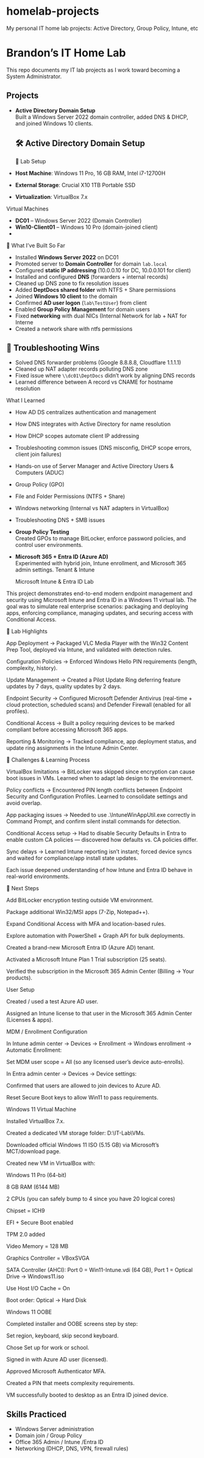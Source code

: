 # homelab-projects
My personal IT home lab projects: Active Directory, Group Policy, Intune, etc

# Brandon’s IT Home Lab

This repo documents my IT lab projects as I work toward becoming a System Administrator.

## Projects
- **Active Directory Domain Setup**  
  Built a Windows Server 2022 domain controller, added DNS & DHCP, and joined Windows 10 clients.
  ## 🛠️ Active Directory Domain Setup

  🔹 Lab Setup
- **Host Machine**: Windows 11 Pro, 16 GB RAM, Intel i7-12700H  
- **External Storage**: Crucial X10 1TB Portable SSD  
- **Virtualization**: VirtualBox 7.x  

 Virtual Machines
- **DC01** – Windows Server 2022 (Domain Controller)  
- **Win10-Client01** – Windows 10 Pro (domain-joined client)
- 
 🔹 What I’ve Built So Far
- Installed **Windows Server 2022** on DC01  
- Promoted server to **Domain Controller** for domain `lab.local`  
- Configured **static IP addressing** (10.0.0.10 for DC, 10.0.0.101 for client)  
- Installed and configured **DNS** (forwarders + internal records)  
- Cleaned up DNS zone to fix resolution issues  
- Added **DeptDocs shared folder** with NTFS + Share permissions  
- Joined **Windows 10 client** to the domain  
- Confirmed **AD user logon** (`lab\TestUser`) from client  
- Enabled **Group Policy Management** for domain users  
- Fixed **networking** with dual NICs (Internal Network for lab + NAT for Interne
- Created a network share with ntfs permissions

## 🔹 Troubleshooting Wins
- Solved DNS forwarder problems (Google 8.8.8.8, Cloudflare 1.1.1.1)  
- Cleaned up NAT adapter records polluting DNS zone  
- Fixed issue where `\\dc01\DeptDocs` didn’t work by aligning DNS records  
- Learned difference between A record vs CNAME for hostname resolution  

What I Learned
- How AD DS centralizes authentication and management
- How DNS integrates with Active Directory for name resolution
- How DHCP scopes automate client IP addressing
- Troubleshooting common issues (DNS misconfig, DHCP scope errors, client join failures)
- Hands-on use of Server Manager and Active Directory Users & Computers (ADUC)
- Group Policy (GPO)  
- File and Folder Permissions (NTFS + Share)  
- Windows networking (Internal vs NAT adapters in VirtualBox)  
- Troubleshooting DNS + SMB issues



- **Group Policy Testing**  
  Created GPOs to manage BitLocker, enforce password policies, and control user environments.  

- **Microsoft 365 + Entra ID (Azure AD)**  
  Experimented with hybrid join, Intune enrollment, and Microsoft 365 admin settings.
  Tenant & Intune

  Microsoft Intune & Entra ID Lab

This project demonstrates end-to-end modern endpoint management and security using Microsoft Intune and Entra ID in a Windows 11 virtual lab. The goal was to simulate real enterprise scenarios: packaging and deploying apps, enforcing compliance, managing updates, and securing access with Conditional Access.

🔹 Lab Highlights

App Deployment → Packaged VLC Media Player with the Win32 Content Prep Tool, deployed via Intune, and validated with detection rules.

Configuration Policies → Enforced Windows Hello PIN requirements (length, complexity, history).

Update Management → Created a Pilot Update Ring deferring feature updates by 7 days, quality updates by 2 days.

Endpoint Security → Configured Microsoft Defender Antivirus (real-time + cloud protection, scheduled scans) and Defender Firewall (enabled for all profiles).

Conditional Access → Built a policy requiring devices to be marked compliant before accessing Microsoft 365 apps.

Reporting & Monitoring → Tracked compliance, app deployment status, and update ring assignments in the Intune Admin Center.

🔹 Challenges & Learning Process

VirtualBox limitations → BitLocker was skipped since encryption can cause boot issues in VMs. Learned when to adapt lab design to the environment.

Policy conflicts → Encountered PIN length conflicts between Endpoint Security and Configuration Profiles. Learned to consolidate settings and avoid overlap.

App packaging issues → Needed to use .\IntuneWinAppUtil.exe correctly in Command Prompt, and confirm silent install commands for detection.

Conditional Access setup → Had to disable Security Defaults in Entra to enable custom CA policies — discovered how defaults vs. CA policies differ.

Sync delays → Learned Intune reporting isn’t instant; forced device syncs and waited for compliance/app install state updates.

Each issue deepened understanding of how Intune and Entra ID behave in real-world environments.

🔹 Next Steps

Add BitLocker encryption testing outside VM environment.

Package additional Win32/MSI apps (7-Zip, Notepad++).

Expand Conditional Access with MFA and location-based rules.

Explore automation with PowerShell + Graph API for bulk deployments.

Created a brand-new Microsoft Entra ID (Azure AD) tenant.

Activated a Microsoft Intune Plan 1 Trial subscription (25 seats).

Verified the subscription in the Microsoft 365 Admin Center (Billing → Your products).

User Setup

Created / used a test Azure AD user.

Assigned an Intune license to that user in the Microsoft 365 Admin Center (Licenses & apps).

MDM / Enrollment Configuration

In Intune admin center → Devices → Enrollment → Windows enrollment → Automatic Enrollment:

Set MDM user scope = All (so any licensed user’s device auto-enrolls).

In Entra admin center → Devices → Device settings:

Confirmed that users are allowed to join devices to Azure AD.

Reset Secure Boot keys to allow Win11 to pass requirements.

Windows 11 Virtual Machine

Installed VirtualBox 7.x.

Created a dedicated VM storage folder: D:\IT-Lab\VMs.

Downloaded official Windows 11 ISO (5.15 GB) via Microsoft’s MCT/download page.

Created new VM in VirtualBox with:

Windows 11 Pro (64-bit)

8 GB RAM (6144 MB)

2 CPUs (you can safely bump to 4 since you have 20 logical cores)

Chipset = ICH9

EFI + Secure Boot enabled

TPM 2.0 added

Video Memory = 128 MB

Graphics Controller = VBoxSVGA

SATA Controller (AHCI): Port 0 = Win11-Intune.vdi (64 GB), Port 1 = Optical Drive → Windows11.iso

Use Host I/O Cache = On

Boot order: Optical → Hard Disk

Windows 11 OOBE

Completed installer and OOBE screens step by step:

Set region, keyboard, skip second keyboard.

Chose Set up for work or school.

Signed in with Azure AD user (licensed).

Approved Microsoft Authenticator MFA.

Created a PIN that meets complexity requirements.

VM successfully booted to desktop as an Entra ID joined device.  


## Skills Practiced
- Windows Server administration  
- Domain join / Group Policy  
- Office 365 Admin / Intune /Entra ID    
- Networking (DHCP, DNS, VPN, firewall rules)  
